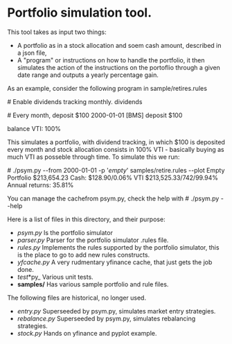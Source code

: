 # Portfolio simulation tool.

This tool takes as input two things:
- A portfolio as in a stock allocation and soem cash amount, described in a json file,
- A "program" or instructions on how to handle the portfolio,
it then simulates the action of the instructions on the portoflio through a given date
range and outputs a yearly percentage gain.

As an example, consider the following program in sample/retires.rules

\# Enable dividends tracking monthly.
dividends

\# Every month, deposit $100
2000-01-01 [BMS] deposit $100

balance VTI: 100%

This simulates a portfolio, with dividend tracking, in which $100 is deposited every 
month and stock allocation consists in 100% VTI - basically buying as much VTI as posseble 
through time. To simulate this we run:

\# ./psym.py --from 2000-01-01 -p '*empty*' samples/retire.rules --plot
Empty Portfolio $213,654.23
        Cash: $128.90/0.06%
        VTI     $213,525.33/742/99.94%
Annual returns: 35.81%

You can manage the cachefrom psym.py, check the help with 
\# ./psym.py --help

Here is a list of files in this directory, and their purpose:

- _psym.py_
    Is the portfolio simulator
- _parser.py_
    Parser for the portfolio simulator .rules file.
- _rules.py_
    Implements the rules supported by the portfolio simulator, 
    this is the place to go to add new rules constructs.
- _yfcache.py_
    A very rudmentary yfinance cache, that just gets the job done.
- _test_*py_
    Various unit tests.
- __samples/__
    Has various sample portfolio and rule files.

The following files are historical, no longer used.
    
- _entry.py_
    Superseeded by psym.py, simulates market entry strategies.
- _rebalance.py_
    Superseeded by psym.py, simulates rebalancing strategies.
- _stock.py_
    Hands on yfinance and pyplot example.
